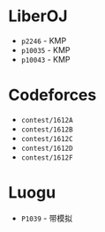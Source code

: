 # LiberOJ

* `p2246` - KMP
* `p10035` - KMP
* `p10043` - KMP 

# Codeforces

* `contest/1612A`
* `contest/1612B`
* `contest/1612C`
* `contest/1612D`
* `contest/1612F`

# Luogu

* `P1039` - 带模拟
